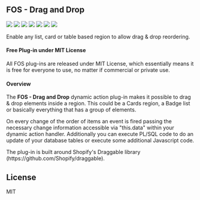 ## FOS - Drag and Drop

![](https://img.shields.io/badge/Plug--in_Type-Dynamic_Action-orange.svg) ![](https://img.shields.io/badge/APEX-19.2-success.svg) ![](https://img.shields.io/badge/APEX-20.1-success.svg) ![](https://img.shields.io/badge/APEX-20.2-success.svg) ![](https://img.shields.io/badge/APEX-21.1-success.svg) ![](https://img.shields.io/badge/APEX-21.2-success.svg) ![](https://img.shields.io/badge/APEX-22.1-success.svg)

Enable any list, card or table based region to allow drag & drop reordering.
<h4>Free Plug-in under MIT License</h4>
<p>
All FOS plug-ins are released under MIT License, which essentially means it is free for everyone to use, no matter if commercial or private use.
</p>
<h4>Overview</h4>
<p>The <strong>FOS - Drag and Drop</strong> dynamic action plug-in makes it possible to drag & drop elements inside a region. This could be a Cards region, a Badge list or basically everything that has a group of elements.</p>
<p>On every change of the order of items an event is fired passing the necessary change information accessible via "this.data" within your dynamic action handler. Additionally you can execute PL/SQL code to do an update of your database tables or execute some additional Javascript code.</p>
<p>The plug-in is built around Shopify's Draggable library (https://github.com/Shopify/draggable).</p>

## License

MIT

